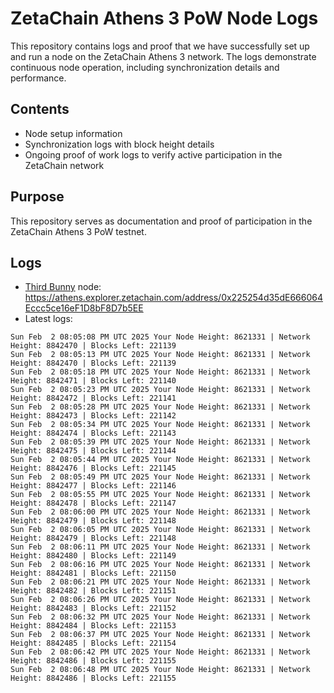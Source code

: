# ZetaChain Athens 3 PoW Node Logs
This repository contains logs and proof that we have successfully set up and run a node on the ZetaChain Athens 3 network. The logs demonstrate continuous node operation, including synchronization details and performance.

## Contents
- Node setup information
- Synchronization logs with block height details
- Ongoing proof of work logs to verify active participation in the ZetaChain network

## Purpose
This repository serves as documentation and proof of participation in the ZetaChain Athens 3 PoW testnet.

## Logs

- [Third Bunny](https://thirdbunny.xyz/) node: https://athens.explorer.zetachain.com/address/0x225254d35dE666064Eccc5ce16eF1D8bF8D7b5EE
- Latest logs:
```
Sun Feb  2 08:05:08 PM UTC 2025 Your Node Height: 8621331 | Network Height: 8842470 | Blocks Left: 221139
Sun Feb  2 08:05:13 PM UTC 2025 Your Node Height: 8621331 | Network Height: 8842470 | Blocks Left: 221139
Sun Feb  2 08:05:18 PM UTC 2025 Your Node Height: 8621331 | Network Height: 8842471 | Blocks Left: 221140
Sun Feb  2 08:05:23 PM UTC 2025 Your Node Height: 8621331 | Network Height: 8842472 | Blocks Left: 221141
Sun Feb  2 08:05:28 PM UTC 2025 Your Node Height: 8621331 | Network Height: 8842473 | Blocks Left: 221142
Sun Feb  2 08:05:34 PM UTC 2025 Your Node Height: 8621331 | Network Height: 8842474 | Blocks Left: 221143
Sun Feb  2 08:05:39 PM UTC 2025 Your Node Height: 8621331 | Network Height: 8842475 | Blocks Left: 221144
Sun Feb  2 08:05:44 PM UTC 2025 Your Node Height: 8621331 | Network Height: 8842476 | Blocks Left: 221145
Sun Feb  2 08:05:49 PM UTC 2025 Your Node Height: 8621331 | Network Height: 8842477 | Blocks Left: 221146
Sun Feb  2 08:05:55 PM UTC 2025 Your Node Height: 8621331 | Network Height: 8842478 | Blocks Left: 221147
Sun Feb  2 08:06:00 PM UTC 2025 Your Node Height: 8621331 | Network Height: 8842479 | Blocks Left: 221148
Sun Feb  2 08:06:05 PM UTC 2025 Your Node Height: 8621331 | Network Height: 8842479 | Blocks Left: 221148
Sun Feb  2 08:06:11 PM UTC 2025 Your Node Height: 8621331 | Network Height: 8842480 | Blocks Left: 221149
Sun Feb  2 08:06:16 PM UTC 2025 Your Node Height: 8621331 | Network Height: 8842481 | Blocks Left: 221150
Sun Feb  2 08:06:21 PM UTC 2025 Your Node Height: 8621331 | Network Height: 8842482 | Blocks Left: 221151
Sun Feb  2 08:06:26 PM UTC 2025 Your Node Height: 8621331 | Network Height: 8842483 | Blocks Left: 221152
Sun Feb  2 08:06:32 PM UTC 2025 Your Node Height: 8621331 | Network Height: 8842484 | Blocks Left: 221153
Sun Feb  2 08:06:37 PM UTC 2025 Your Node Height: 8621331 | Network Height: 8842485 | Blocks Left: 221154
Sun Feb  2 08:06:42 PM UTC 2025 Your Node Height: 8621331 | Network Height: 8842486 | Blocks Left: 221155
Sun Feb  2 08:06:48 PM UTC 2025 Your Node Height: 8621331 | Network Height: 8842486 | Blocks Left: 221155
```

